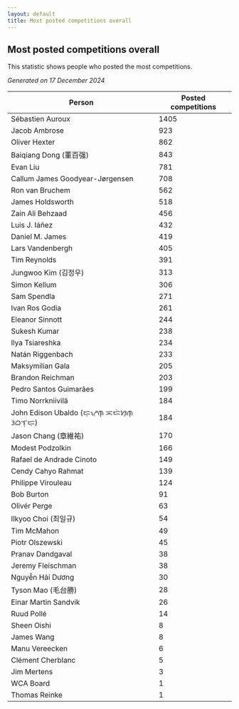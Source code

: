 ```yaml
---
layout: default
title: Most posted competitions overall
---
```

## Most posted competitions overall
This statistic shows people who posted the most competitions.

*Generated on 17 December 2024*

| Person | Posted competitions |
| --- | --- |
| Sébastien Auroux | 1405 |
| Jacob Ambrose | 923 |
| Oliver Hexter | 862 |
| Baiqiang Dong (董百强) | 843 |
| Evan Liu | 781 |
| Callum James Goodyear-Jørgensen | 708 |
| Ron van Bruchem | 562 |
| James Holdsworth | 518 |
| Zain Ali Behzaad | 456 |
| Luis J. Iáñez | 432 |
| Daniel M. James | 419 |
| Lars Vandenbergh | 405 |
| Tim Reynolds | 391 |
| Jungwoo Kim (김정우) | 313 |
| Simon Kellum | 306 |
| Sam Spendla | 271 |
| Ivan Ros Godia | 261 |
| Eleanor Sinnott | 244 |
| Sukesh Kumar | 238 |
| Ilya Tsiareshka | 234 |
| Natán Riggenbach | 233 |
| Maksymilian Gala | 205 |
| Brandon Reichman | 203 |
| Pedro Santos Guimarães | 199 |
| Timo Norrkniivilä | 184 |
| John Edison Ubaldo (ᜇ᜔ᜌᜓ︀ᜈ᜔ ᜁᜇᜒᜐᜓ︀ᜈ᜔ ᜂᜊᜎ᜔ᜇᜓ︀) | 184 |
| Jason Chang (章維祐) | 170 |
| Modest Podzolkin | 166 |
| Rafael de Andrade Cinoto | 149 |
| Cendy Cahyo Rahmat | 139 |
| Philippe Virouleau | 124 |
| Bob Burton | 91 |
| Olivér Perge | 63 |
| Ilkyoo Choi (최일규) | 54 |
| Tim McMahon | 49 |
| Piotr Olszewski | 45 |
| Pranav Dandgaval | 38 |
| Jeremy Fleischman | 38 |
| Nguyễn Hải Dương | 30 |
| Tyson Mao (毛台勝) | 28 |
| Einar Martin Sandvik | 26 |
| Ruud Pollé | 14 |
| Sheen Oishi | 8 |
| James Wang | 8 |
| Manu Vereecken | 6 |
| Clément Cherblanc | 5 |
| Jim Mertens | 3 |
| WCA Board | 1 |
| Thomas Reinke | 1 |
